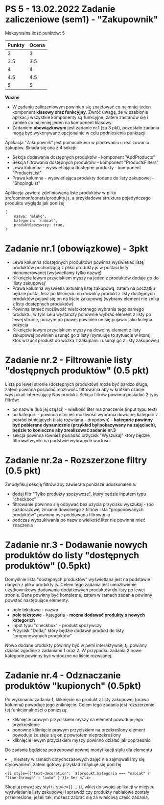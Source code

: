 # PS 5 - 13.02.2022 Zadanie zaliczeniowe (sem1) - "Zakupownik"

Maksymalna ilość punktów: 5

Punkty  | Ocena
------------- | -------------
3  | 3
3.5  | 3.5
4  | 4
4.5  | 4.5
5  | 5

**Ważne**
- W zadaniu zaliczeniowym powinien się znajdować co najmniej jeden komponent **klasowy oraz funkcyjny**. Zwróć uwagę, że w szablonie aplikacji wszystkie komponenty są funkcyjne, zatem zastanów się i zamień co najmniej jeden na komponent klasowy.
- Zadaniem **obowiązkowym** jest zadanie nr.1 (za 3 pkt), pozostałe zadania mogą być wykonywane opcjonalnie w celu podniesienia punktacji

Aplikacja "Zakupownik" jest pomocnikiem w planowaniu u realizowaniu zakupów.
Składa się ona z 4 sekcji:
- Sekcja dodawania dostępnych produktów - komponent "AddProducts"
- Sekcja filtrowania dostępnych produktów - komponent "ProductsFilters"
- Lewa kolumna - wyświetlająca dostępne produkty - komponent "ProductsList"
- Prawa kolumna - wyświetlająca produkty dodane do listy zakupowej - "ShopingList"

Aplikacja zawiera zdefiniowaną listę produktów w pliku src/common/consts/produkty.js, a przykładowa struktura pojedyńczego produktu wygląda jak poniżej
  ```
  {
      nazwa: 'mleko',
      kategoria: 'nabiał',
      produktSpozywczy: true,
  }
  ```


# Zadanie nr.1 (obowiązkowe) - 3pkt
- Lewa kolumna (dostępnych produktów) powinna wyświetlać listę produktów pochodzącą z pliku produkty.js w postaci listy nienumerowanej (wyświetlamy tylko nazwę)
- Kliknięcie lewym przyciskiem myszy na jeden z produktów dodaje go do 'listy zakupowej'
- Prawa kolumna wyświetla aktualną listę zakupową, zatem na początku będzie pusta, lecz po kliknięciu na dowolny produkt z listy dostępnych produktów pojawi się on na liście zakupowej (wybrany element nie znika z listy dostępnych produktów)
- Powinna istnieć możliwość wielokrotnego wybrania tego samego produktu, w tym celu wystarczy ponownie wybrać element z listy po lewej stronie, poczym po prawej powinien on się pojawić jako kolejna pozycja
- Kliknięcie lewym przyciskiem myszy na dowolny element z listy zakupowej powinien usunąć go z listy (symuluje to sytuacje w ktorej ktoś wrzucił produkt do wózka z zakupami i usunął go z listy zakupowej)

# Zadanie nr.2 - Filtrowanie listy "dostępnych produktów" (0.5 pkt)
Lista po lewej stronie (dostępnych produktów) może być bardzo długa, zatem powinna posiadać możliwość filtrowania aby w krótkim czasie wyszukać interesujący Nas produkt. Sekcja filtrów powinna posiadać 2 typy filtrów:

- po nazwie (lub jej części) - wielkość liter ma znaczenie (input typu text)
- po kategorii - powinna istnineć możlwość wybrania dowolnej kategorii z pośród istniejących  (lista rozwijana - dropdown) - **kategorie powinny być pobierane dynamicznie (przykład był pokazywany na zajęciach), będzie to konieczne aby zrealizować zadanie nr.3**
- sekcja powinna również posiadać przycisk "Wyszukaj" który będzie filtrował wyniki na podstwie wybranych wartości

# Zadanie nr.2a - Rozszerzone filtry (0.5 pkt)
Zmodyfikuj sekcję filtrów aby zawierała poniższe udoskonalenia:
- dodaj filtr "Tylko produkty spożywcze", który będzie inputem typu "checkbox"
- filtrowanie powinno się odbywać bez użycia przycisku wyszukaj - (po każdorazowej zmianie dowolnego z filtrów lista "proponowanych produktów" powinna być poddawana filtrowaniu
- podczas wyszukiwania po nazwie wielkość liter nie powinna mieć znaczenia

# Zadanie nr.3 - Dodawanie nowych produktów do listy "dostępnych produktów" (0.5pkt)
Domyślnie lista "dostępnych produktów" wyświetlana jest na podstawie danych z pliku produkty.js. Celem tego zadania jest umożliwienie użytkownikowy dodawania dodatkowych produktów do listy po lewej stronie. Dane powinny być kompletne, zatem w ramach zadania powinny powstać następujące elementy:
- pole tekstowe - nazwa
- **pole tekstowe** - kategoria - **można dodawać produkty o nowych kategorich**
- input typu "checkbox" - produkt spożywczy
- Przycisk "Dodaj" który będzie dodawał produkt do listy "proponowanych produktów"

Nowo dodane produkty powinny być w pełni interaktywne, tj. powinny działać zgodnie z zadaniami 1 oraz 2. W przypadku zadania 2 nowe kategorie powinny być widoczne na liście rozwijanej.

# Zadanie nr.4 - Odznaczanie produktów "kupionych" (0.5pkt)
Po wykonaniu zadania 1, kliknięcie na produkt z listy zakupowej (prawa kolumna) powoduje jego zniknięcie. Celem tego zadania jest rozszerzenie tej funkcjonalności o poniższą:
 - kliknięcie prawym przyciskiem myszy na element powoduje jego przekreślenie
 - ponowne kliknięcie prawym przyciskiem na przekreślony element powoduje że staje się on z powrotem nieprzekreślony
 - kliknięcie lewym przyciskiem myszy powinno działać jak poprzednio

Do zadania będziesz potrzebował pewnej modyfikacji stylu dla elementu <li>, niestety w ramach dotychczasowych zajęć nie zajmowaliśmy się stylowaniem, zatem gotowy przykład znajduje się poniżej
  ```
<li style={{"text-decoration": `${produkt.kategoria === "nabiał" ? "line-through" : "auto" }`}}> Ser </li>
  ```
Skopiuj powyższy styl tj. style={{ ... }}, wklej do swojej aplikacji w miejscu wyświetlania listy zakupowej i sprawdź czy produkty nabiałowe zostały przekreślone, jeżeli tak, możesz zabrać się za właściwą cześć zadania.
